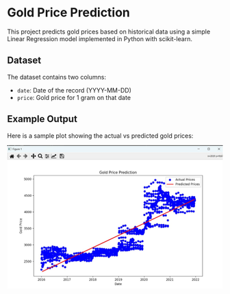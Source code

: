 # Gold Price Prediction

This project predicts gold prices based on historical data using a simple Linear Regression model implemented in Python with scikit-learn.

## Dataset

The dataset contains two columns:
- `date`: Date of the record (YYYY-MM-DD)
- `price`: Gold price for 1 gram on that date

## Example Output

Here is a sample plot showing the actual vs predicted gold prices:

![Prediction Plot](Prediction_Plot.jpg)

